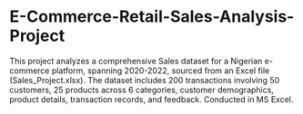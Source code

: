 # E-Commerce-Retail-Sales-Analysis-Project
This project analyzes a comprehensive Sales dataset for a Nigerian e-commerce platform, spanning 2020-2022, sourced from an Excel file (Sales_Project.xlsx). The dataset includes 200 transactions involving 50 customers, 25 products across 6 categories, customer demographics, product details, transaction records, and feedback. Conducted in MS Excel.
